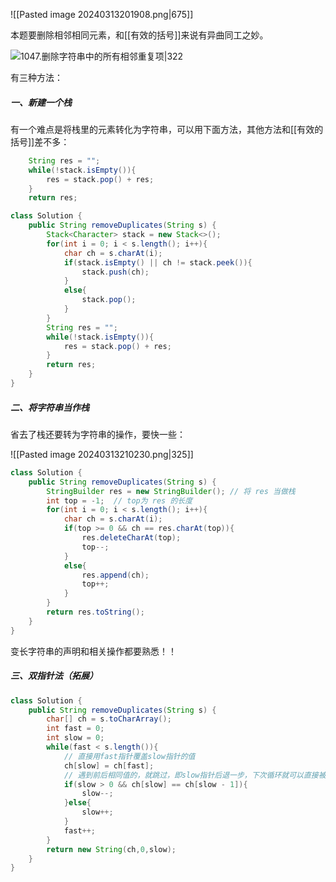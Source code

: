 ![[Pasted image 20240313201908.png|675]]

本题要删除相邻相同元素，和[[有效的括号]]来说有异曲同工之妙。

![1047.删除字符串中的所有相邻重复项|322](https://code-thinking.cdn.bcebos.com/gifs/1047.%E5%88%A0%E9%99%A4%E5%AD%97%E7%AC%A6%E4%B8%B2%E4%B8%AD%E7%9A%84%E6%89%80%E6%9C%89%E7%9B%B8%E9%82%BB%E9%87%8D%E5%A4%8D%E9%A1%B9.gif)

有三种方法：
##### 一、新建一个栈

有一个难点是将栈里的元素转化为字符串，可以用下面方法，其他方法和[[有效的括号]]差不多：

```java
    String res = "";
    while(!stack.isEmpty()){
        res = stack.pop() + res;
    }
    return res;
```

```java
class Solution {
    public String removeDuplicates(String s) {
        Stack<Character> stack = new Stack<>();
        for(int i = 0; i < s.length(); i++){
            char ch = s.charAt(i);
            if(stack.isEmpty() || ch != stack.peek()){
                stack.push(ch);
            }
            else{
                stack.pop();
            }
        }
        String res = "";
        while(!stack.isEmpty()){
            res = stack.pop() + res;
        }
        return res;
    }
}
```
##### 二、将字符串当作栈

省去了栈还要转为字符串的操作，要快一些：

![[Pasted image 20240313210230.png|325]]

```java
class Solution {
    public String removeDuplicates(String s) {
        StringBuilder res = new StringBuilder(); // 将 res 当做栈
        int top = -1;  // top为 res 的长度
        for(int i = 0; i < s.length(); i++){
            char ch = s.charAt(i);
            if(top >= 0 && ch == res.charAt(top)){
                res.deleteCharAt(top);
                top--;
            }
            else{
                res.append(ch);
                top++;
            }
        }
        return res.toString();
    }
}
```

变长字符串的声明和相关操作都要熟悉！！
##### 三、双指针法（拓展）

```java
class Solution {
    public String removeDuplicates(String s) {
        char[] ch = s.toCharArray();
        int fast = 0;
        int slow = 0;
        while(fast < s.length()){
            // 直接用fast指针覆盖slow指针的值
            ch[slow] = ch[fast];
            // 遇到前后相同值的，就跳过，即slow指针后退一步，下次循环就可以直接被覆盖掉了
            if(slow > 0 && ch[slow] == ch[slow - 1]){
                slow--;
            }else{
                slow++;
            }
            fast++;
        }
        return new String(ch,0,slow);
    }
}
```
